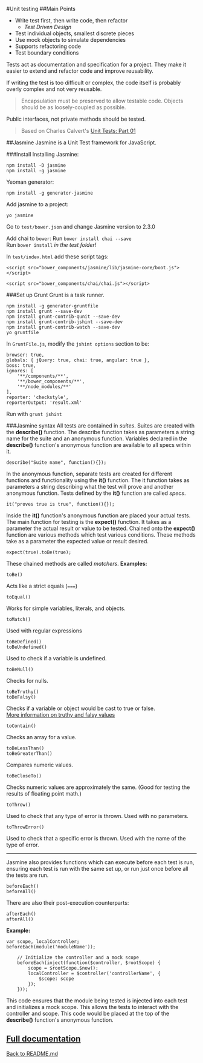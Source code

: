 #Unit testing
##Main Points
 - Write test first, then write code, then refactor
	 - *Test Driven Design*
 - Test individual objects, smallest discrete pieces
 - Use mock objects to simulate dependencies
 - Supports refactoring code
 - Test boundary conditions 


Tests act as documentation and specification for a project. They make it easier to extend and refactor code and improve reusability.

If writing the test is too difficult or complex, the code itself is probably overly complex and not very reusable.  

>Encapsulation must be preserved to allow testable code. Objects should be as loosely-coupled as possible.

Public interfaces, not private methods should be tested.

>Based on Charles Calvert's [Unit Tests: Part 01](http://bit.ly/1dTjs8h)

##Jasmine
Jasmine is a Unit Test framework for JavaScript.

###Install
Installing Jasmine:  

	npm install -D jasmine
	npm install -g jasmine

Yeoman generator:  

	npm install -g generator-jasmine

Add jasmine to a project:  

	yo jasmine

Go to `test/bower.json` and change Jasmine version to 2.3.0  

Add chai to `bower`: Run `bower install chai --save`  
Run `bower install` *in the test folder!*


In `test/index.html` add these script tags:  

	<script src="bower_components/jasmine/lib/jasmine-core/boot.js"></script>

	<script src="bower_components/chai/chai.js"></script>

###Set up Grunt
Grunt is a task runner.  

	npm install -g generator-gruntfile
	npm install grunt --save-dev
	npm install grunt-contrib-qunit --save-dev
	npm install grunt-contrib-jshint --save-dev
	npm install grunt-contrib-watch --save-dev
	yo gruntfile

In `GruntFile.js`, modify the `jshint options` section to be:  

	browser: true,
	globals: { jQuery: true, chai: true, angular: true },
	boss: true,
	ignores: [
    	'**/components/**',
    	'**/bower_components/**',
    	'**/node_modules/**'
	],
	reporter: 'checkstyle',
	reporterOutput: 'result.xml'

Run with `grunt jshint`

###Jasmine syntax
All tests are contained in *suites*. Suites are created with the **describe()** function. The describe function takes as parameters a string name for the suite and an anonymous function. Variables declared in the **describe()** function's anonymous function are available to all specs within it.  

	describe("Suite name", function(){});

In the anonymous function, separate tests are created for different functions and functionality using the **it()** function. The it function takes as parameters a string describing what the test will prove and another anonymous function. Tests defined by the **it()** function are called *specs*.  

	it("proves true is true", function(){});

Inside the **it()** function's anonymous function are placed your actual tests.
The main function for testing is the **expect()** function. It takes as a parameter the actual result or value to be tested. Chained onto the **expect()** function are various methods which test various conditions. These methods take as a parameter the expected value or result desired.  

	expect(true).toBe(true);

These chained methods are called *matchers*.
**Examples:**  
	
	toBe()
Acts like a strict equals (`===`)  

	toEqual()
Works for simple variables, literals, and objects.  

	toMatch()
Used with regular expressions  

	toBeDefined()
	toBeUndefined()
Used to check if a variable is undefined.  

	toBeNull()
Checks for nulls.  

	toBeTruthy()
	toBeFalsy()
Checks if a variable or object would be cast to true or false.  
[More information on truthy and falsy values](http://www.sitepoint.com/javascript-truthy-falsy)  

	toContain()
Checks an array for a value.  

	toBeLessThan()
	toBeGreaterThan()
Compares numeric values.  

	toBeCloseTo()
Checks numeric values are approximately the same. (Good for testing the results of floating point math.)  

	toThrow()
Used to check that any type of error is thrown. Used with no parameters.  

	toThrowError()
Used to check that a specific error is thrown. Used with the name of the type of error.  

------------
Jasmine also provides functions which can execute before each test is run, ensuring each test is run with the same set up, or run just once before all the tests are run.  
	
	beforeEach()
	beforeAll()
There are also their post-execution counterparts:  

	afterEach()
	afterAll()

**Example:**  

	var scope, localController;
	beforeEach(module('moduleName'));

        // Initialize the controller and a mock scope
        beforeEach(inject(function($controller, $rootScope) {
            scope = $rootScope.$new();
            localController = $controller('controllerName', {
                $scope: scope
            });
        }));
This code ensures that the module being tested is injected into each test and initializes a mock scope. This allows the tests to interact with the controller and scope.
This code would be placed at the top of the **describe()** function's anonymous function.



[Full documentation](http://jasmine.github.io/2.3/introduction.html)
-----------------------
[Back to README.md](https://github.com/SamanthaHoke/Markdown-Documents/blob/master/README.md)